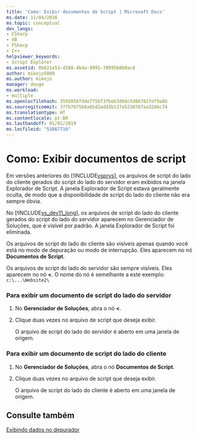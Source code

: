 ```yaml
---
title: 'Como: Exibir documentos de Script | Microsoft Docs'
ms.date: 11/04/2016
ms.topic: conceptual
dev_langs:
- CSharp
- VB
- FSharp
- C++
helpviewer_keywords:
- Script Explorer
ms.assetid: 8b621e53-4508-4b4a-9995-70995b0b9ac8
author: mikejo5000
ms.author: mikejo
manager: douge
ms.workload:
- multiple
ms.openlocfilehash: 3592056fdde7756f3fbe63d0dc5d86782fdf9a8b
ms.sourcegitcommit: 37fb7075b0a65d2add3b137a5230767aa3266c74
ms.translationtype: HT
ms.contentlocale: pt-BR
ms.lasthandoff: 01/02/2019
ms.locfileid: "53867716"
---
```

# <a name="how-to-view-script-documents"></a>Como: Exibir documentos de script
Em versões anteriores do [!INCLUDE[vsprvs](../code-quality/includes/vsprvs_md.md)], os arquivos de script do lado do cliente gerados do script do lado do servidor eram exibidos na janela Explorador de Script. A janela Explorador de Script estava geralmente oculta, de modo que a disponibilidade de script do lado do cliente não era sempre óbvia.  
  
 No [!INCLUDE[vs_dev11_long](../data-tools/includes/vs_dev11_long_md.md)], os arquivos de script do lado do cliente gerados do script do lado do servidor aparecem no Gerenciador de Soluções, que é visível por padrão. A janela Explorador de Script foi eliminada.  
  
 Os arquivos de script do lado do cliente são visíveis apenas quando você está no modo de depuração ou modo de interrupção. Eles aparecem no nó **Documentos de Script**.  
  
 Os arquivos de script do lado do servidor são sempre visíveis. Eles aparecem no nó **\<<Nome do caminho do site>**. O nome do nó é semelhante a este exemplo: `c:\...\Website2\`  
  
### <a name="to-view-a-server-side-script-document"></a>Para exibir um documento de script do lado do servidor  
  
1.  No **Gerenciador de Soluções**, abra o nó **\<<Nome do caminho do site>**.  
  
2.  Clique duas vezes no arquivo de script que deseja exibir.  
  
     O arquivo de script do lado do servidor é aberto em uma janela de origem.  
  
### <a name="to-view-a-client-side-script-document"></a>Para exibir um documento de script do lado do cliente  
  
1.  No **Gerenciador de Soluções**, abra o nó **Documentos de Script**.  
  
2.  Clique duas vezes no arquivo de script que deseja exibir.  
  
     O arquivo de script do lado do cliente é aberto em uma janela de origem.  
  
## <a name="see-also"></a>Consulte também  
 [Exibindo dados no depurador](../debugger/viewing-data-in-the-debugger.md)